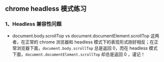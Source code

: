 ## chrome headless 模式练习

### 1、Headless 兼容性问题
- document.body.scrollTop vs document.documentElement.scrollTop   这两者，在正常的 chrome 浏览器和 headless 模式下的表现形式刚好相反；在正常浏览器下面，`document.body.scrollTop` 总是返回 0，而在 headless 模式下面，`document.documentElement.scrollTop` 却总是返回 0 ，谨记！